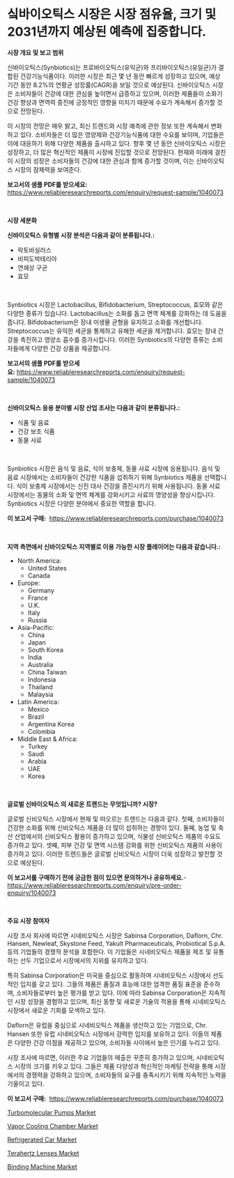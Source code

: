 <p><h1>싴바이오틱스 시장은 시장 점유율, 크기 및 2031년까지 예상된 예측에 집중합니다.</h1></p><p><strong>시장 개요 및 보고 범위</strong></p>
<p><p>신바이오틱스(Synbiotics)는 프로바이오틱스(유익균)와 프리바이오틱스(유일균)가 결합된 건강기능식품이다. 이러한 시장은 최근 몇 년 동안 빠르게 성장하고 있으며, 예상 기간 동안 8.2%의 연평균 성장률(CAGR)을 보일 것으로 예상된다. 신바이오틱스 시장은 소비자들이 건강에 대한 관심을 높이면서 급증하고 있으며, 이러한 제품들이 소화기 건강 향상과 면역력 증진에 긍정적인 영향을 미치기 때문에 수요가 계속해서 증가할 것으로 전망된다.</p><p>이 시장의 전망은 매우 밝고, 최신 트렌드와 시장 예측에 관한 정보 또한 계속해서 변화하고 있다. 소비자들은 더 많은 영양제와 건강기능식품에 대한 수요를 보이며, 기업들은 이에 대응하기 위해 다양한 제품을 출시하고 있다. 향후 몇 년 동안 신바이오틱스 시장은 성장하고, 더 많은 혁신적인 제품이 시장에 진입할 것으로 전망된다. 현재와 미래에 걸친 이 시장의 성장은 소비자들의 건강에 대한 관심과 함께 증가할 것이며, 이는 신바이오틱스 시장의 잠재력을 보여준다.</p></p>
<p><strong>보고서의 샘플 PDF를 받으세요:</strong> <a href="https://www.reliableresearchreports.com/enquiry/request-sample/1040073">https://www.reliableresearchreports.com/enquiry/request-sample/1040073</a></p>
<p>&nbsp;</p>
<p><strong>시장 세분화</strong></p>
<p><strong>신바이오틱스 유형별 시장 분석은 다음과 같이 분류됩니다.:</strong></p>
<p><ul><li>락토바실러스</li><li>비피도박테리아</li><li>연쇄상 구균</li><li>효모</li></ul></p>
<p>&nbsp;</p>
<p><p>Synbiotics 시장은 Lactobacillus, Bifidobacterium, Streptococcus, 효모와 같은 다양한 종류가 있습니다. Lactobacillus는 소화를 돕고 면역 체계를 강화하는 데 도움을 줍니다. Bifidobacterium은 장내 미생물 균형을 유지하고 소화를 개선합니다. Streptococcus는 유익한 세균을 통제하고 유해한 세균을 제거합니다. 효모는 장내 건강을 촉진하고 영양소 흡수를 증가시킵니다. 이러한 Synbiotics의 다양한 종류는 소비자들에게 다양한 건강 상품을 제공합니다.</p></p>
<p><strong>보고서의 샘플 PDF를 받으세요:</strong>&nbsp;<a href="https://www.reliableresearchreports.com/enquiry/request-sample/1040073">https://www.reliableresearchreports.com/enquiry/request-sample/1040073</a></p>
<p>&nbsp;</p>
<p><strong> 신바이오틱스 응용 분야별 시장 산업 조사는 다음과 같이 분류됩니다.:</strong></p>
<p><ul><li>식품 및 음료</li><li>건강 보조 식품</li><li>동물 사료</li></ul></p>
<p>&nbsp;</p>
<p><p>Synbiotics 시장은 음식 및 음료, 식이 보충제, 동물 사료 시장에 응용됩니다. 음식 및 음료 시장에서는 소비자들이 건강한 식품을 섭취하기 위해 Synbiotics 제품을 선택합니다. 식이 보충제 시장에서는 신진 대사 건강을 증진시키기 위해 사용됩니다. 동물 사료 시장에서는 동물의 소화 및 면역 체계를 강화시키고 사료의 영양성을 향상시킵니다. Synbiotics 시장은 다양한 분야에서 중요한 역할을 합니다.</p></p>
<p><strong>이 보고서 구매:</strong>&nbsp; <a href="https://www.reliableresearchreports.com/purchase/1040073">https://www.reliableresearchreports.com/purchase/1040073</a></p>
<p>&nbsp;</p>
<p><strong>지역 측면에서 신바이오틱스 지역별로 이용 가능한 시장 플레이어는 다음과 같습니다.:</strong></p>
<p><ul>
    <li>
        North America:
        <ul>
            <li>United States</li>
            <li>Canada</li>
        </ul>
    </li>
    <li>
        Europe:
        <ul>
            <li>Germany</li>
            <li>France</li>
            <li>U.K.</li>
            <li>Italy</li>
            <li>Russia</li>
        </ul>
    </li>
    <li>
        Asia-Pacific:
        <ul>
            <li>China</li>
            <li>Japan</li>
            <li>South Korea</li>
            <li>India</li>
            <li>Australia</li>
            <li>China Taiwan</li>
            <li>Indonesia</li>
            <li>Thailand</li>
            <li>Malaysia</li>
        </ul>
    </li>
    <li>
        Latin America:
        <ul>
            <li>Mexico</li>
            <li>Brazil</li>
            <li>Argentina Korea</li>
            <li>Colombia</li>
        </ul>
    </li>
    <li>
        Middle East & Africa:
        <ul>
            <li>Turkey</li>
            <li>Saudi</li>
            <li>Arabia</li>
            <li>UAE</li>
            <li>Korea</li>
        </ul>
    </li>
    </ul></p>
<p>&nbsp;</p>
<p><strong>글로벌 신바이오틱스 의 새로운 트렌드는 무엇입니까? 시장?</strong></p>
<p><p>글로벌 신비오틱스 시장에서 현재 및 떠오르는 트렌드는 다음과 같다. 첫째, 소비자들이 건강한 소화를 위해 신비오틱스 제품을 더 많이 섭취하는 경향이 있다. 둘째, 농업 및 축산 산업에서의 신비오틱스 활용이 증가하고 있으며, 식물성 신비오틱스 제품의 수요도 증가하고 있다. 셋째, 피부 건강 및 면역 시스템 강화를 위한 신비오틱스 제품의 사용이 증가하고 있다. 이러한 트렌드들은 글로벌 신비오틱스 시장이 더욱 성장하고 발전할 것으로 예상된다.</p></p>
<p><strong>이 보고서를 구매하기 전에 궁금한 점이 있으면 문의하거나 공유하세요.</strong>- <a href="https://www.reliableresearchreports.com/enquiry/pre-order-enquiry/1040073">https://www.reliableresearchreports.com/enquiry/pre-order-enquiry/1040073</a></p>
<p>&nbsp;</p>
<p><strong>주요 시장 참여자</strong></p>
<p><p>시장 조사 회사에 따르면 시네비오틱스 시장은 Sabinsa Corporation, Daflorn, Chr. Hansen, Newleaf, Skystone Feed, Yakult Pharmaceuticals, Probiotical S.p.A. 등의 기업들의 경쟁적 분석을 포함한다. 이 기업들은 시네비오틱스 제품을 제조 및 유통하는 선두 기업으로서 시장에서의 지위를 유지하고 있다.</p><p>특히 Sabinsa Corporation은 미국을 중심으로 활동하며 시네비오틱스 시장에서 선도적인 입지를 갖고 있다. 그들의 제품은 품질과 효능에 대한 엄격한 품질 표준을 준수하며, 소비자들로부터 높은 평가를 받고 있다. 이에 따라 Sabinsa Corporation은 지속적인 시장 성장을 경험하고 있으며, 최신 동향 및 새로운 기술의 적용을 통해 시네비오틱스 시장에서 새로운 기회를 모색하고 있다.</p><p>Daflorn은 유럽을 중심으로 시네비오틱스 제품을 생산하고 있는 기업으로, Chr. Hansen 또한 유럽 시네비오틱스 시장에서 강력한 입지를 보유하고 있다. 이들의 제품은 다양한 건강 이점을 제공하고 있으며, 소비자들 사이에서 높은 인기를 누리고 있다.</p><p>시장 조사에 따르면, 이러한 주요 기업들의 매출은 꾸준히 증가하고 있으며, 시네비오틱스 시장의 크기를 키우고 있다. 그들은 제품 다양성과 혁신적인 마케팅 전략을 통해 시장에서의 경쟁력을 강화하고 있으며, 소비자들의 요구를 충족시키기 위해 지속적인 노력을 기울이고 있다.</p></p>
<p><strong>이 보고서 구매:</strong>&nbsp;&nbsp;<a href="https://www.reliableresearchreports.com/purchase/1040073">https://www.reliableresearchreports.com/purchase/1040073</a></p>
<p><p><a href="https://view.publitas.com/reportprime-1/turbomolecular-pumps-market-size-and-examines-its-market-scope-with-a-primary-focus-on-growth-opportunities-and-forecasted-trends-spanning-from-2024-to-2031/">Turbomolecular Pumps Market</a></p><p><a href="https://issuu.com/reportprime-2/docs/vapor-cooling-chamber-market-size-2030.pptx">Vapor Cooling Chamber Market</a></p><p><a href="https://full-wildebeest-80b.notion.site/Refrigerated-Car-Market-Research-Report-Provides-thorough-Industry-Overview-which-offers-an-In-Dept-a27f926525eb47e6875831d7ef98d095">Refrigerated Car Market</a></p><p><a href="https://github.com/ashepherd82/Market-Research-Report-List-3/blob/main/terahertz-lenses-market.md">Terahertz Lenses Market</a></p><p><a href="https://view.publitas.com/reportprime-1/binding-machine-market-size-focuses-on-market-dynamics-in-depth-analysis-and-future-projections-of-its-market-forecasted-for-period-from-2024-to-2031/">Binding Machine Market</a></p></p>
